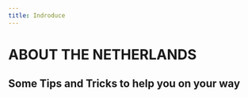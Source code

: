 ```yaml
---
title: Indroduce
---
```


<h1>ABOUT THE NETHERLANDS</h1>
<h2> Some Tips and Tricks to help you on your way</h2>



<script src="https://marisaviljoen044.h5p.com/js/h5p-resizer.js" charset="UTF-8"></script>
